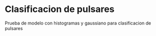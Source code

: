 # Clasificacion de pulsares

Prueba de modelo con histogramas y gaussiano para clasificacion de pulsares